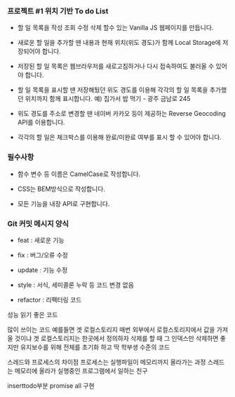 ### 프로젝트 #1 위치 기반 To do List

- 할 일 목록을 작성 조회 수정 삭제 할수 있는 Vanilla JS 웹페이지를 만듭니다.

- 새로운 할 일을 추가할 땐 내용과 현재 위치(위도 경도)가 함께 Local Storage에 저장되어야 합니다.

- 저장된 할 일 목록은 웹브라우저를 새로고침하거나 다시 접속하여도 불러올 수 있어야 합니다.

- 할 일 목록을 표시할 땐 저장해뒀던 위도 경도를 이용해 각각의 할 일 목록을 추가했던 위치까지 함께 표시합니다. 예) 집가서 밥 먹기 - 광주 금남로 245

- 위도 경도를 주소로 변경할 땐 네이버 카카오 등이 제공하는 Reverse Geocoding API를 이용합니다.

- 각각의 할 일은 체크박스를 이용해 완료/미완료 여부를 표시 할 수 있어야 합니다.

### 필수사항

- 함수 변수 등 이름은 CamelCase로 작성합니다.

- CSS는 BEM방식으로 작성합니다.

- 모든 기능을 내장 API로 구현합니다.

### Git 커밋 메시지 양식

- feat : 새로운 기능

- fix : 버그/오류 수정

- update : 기능 수정

- style : 서식, 세미콜론 누락 등 코드 변경 없음

- refactor : 리팩터링 코드

성능
읽기 좋은 코드

많이 쓰이는 코드 예를들면 겟 로컬스토리지
매번 외부에서 로컬스토리지에서 값을 가져올 것이냐
겟 로컬스토리지는 한곳에서 정의하자
삭제를 할 때 그 인덱스만 삭제하면 좋지만 유지보수를 위해 전체를 초기화 하고
딱 학부생 수준의 코드

스레드와 프로세스의 차이점
프로세스는 실행파일이 메모리까지 올라가는 과정
스레드는 메모리에 올라가 실행중인 프로그램에서 일하는 친구

inserttodo부분 promise all 구현
